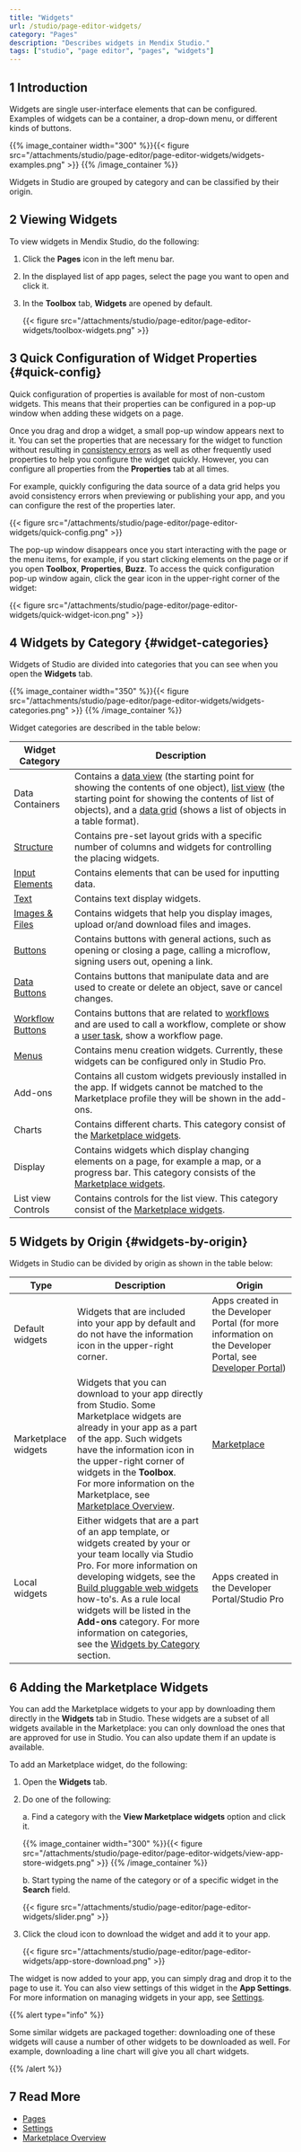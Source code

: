 ```yaml
---
title: "Widgets"
url: /studio/page-editor-widgets/
category: "Pages"
description: "Describes widgets in Mendix Studio."
tags: ["studio", "page editor", "pages", "widgets"]
---
```


## 1 Introduction

Widgets are single user-interface elements that can be configured. Examples of widgets can be a container, a drop-down menu, or different kinds of buttons.

{{% image_container width="300" %}}{{< figure src="/attachments/studio/page-editor/page-editor-widgets/widgets-examples.png" >}}
{{% /image_container %}}

Widgets in Studio are grouped by category and can be classified by their origin.

## 2 Viewing Widgets

To view widgets in Mendix Studio, do the following:

1. Click the **Pages** icon in the left menu bar.

2. In the displayed list of app pages, select the page you want to open and click it.

3. In the **Toolbox** tab, **Widgets** are opened by default.

   {{< figure src="/attachments/studio/page-editor/page-editor-widgets/toolbox-widgets.png" >}}

## 3 Quick Configuration of Widget Properties {#quick-config}

Quick configuration of properties is available for most of non-custom widgets. This means that their properties can be configured in a pop-up window when adding these widgets on a page. 

Once you drag and drop a widget, a small pop-up window appears next to it. You can set the properties that are necessary for the widget to function without resulting in [consistency errors](/studio/consistency-errors/) as well as other frequently used properties to help you configure the widget quickly. However, you can configure all properties from the **Properties** tab at all times. 

For example, quickly configuring the data source of a data grid helps you avoid consistency errors when previewing or publishing your app, and you can configure the rest of the properties later.

{{< figure src="/attachments/studio/page-editor/page-editor-widgets/quick-config.png" >}}

The pop-up window disappears once you start interacting with the page or the menu items, for example, if you start clicking elements on the page or if you open **Toolbox**, **Properties**, **Buzz**. To access the quick configuration pop-up window again, click the gear icon in the upper-right corner of the widget:

{{< figure src="/attachments/studio/page-editor/page-editor-widgets/quick-widget-icon.png" >}}

## 4 Widgets by Category {#widget-categories}

Widgets of Studio are divided into categories that you can see when you open the **Widgets** tab.

{{% image_container width="350" %}}{{< figure src="/attachments/studio/page-editor/page-editor-widgets/widgets-categories.png" >}}
{{% /image_container %}}

Widget categories are described in the table below:

| Widget Category                                        | Description                                                  |
| ------------------------------------------------------ | ------------------------------------------------------------ |
| Data Containers                                        | Contains a [data view](/studio/page-editor-data-view-list-view/) (the starting point for showing the contents of one object),  [list view](/studio/page-editor-data-view-list-view/) (the starting point for showing the contents of list of objects), and a [data grid](/studio/page-editor-data-grid/) (shows a list of objects in a table format). |
| [Structure](/studio/page-editor-widgets-structure/)             | Contains pre-set layout grids with a specific number of columns and widgets for controlling the placing widgets. |
| [Input Elements](/studio/page-editor-widgets-input-elements/)   | Contains elements that can be used for inputting data.       |
| [Text](/studio/page-editor-widgets-text/)                       | Contains text display widgets.                               |
| [Images & Files](/studio/page-editor-widgets-images-and-files/) | Contains widgets that help you display images, upload or/and download files and images. |
| [Buttons](/studio/page-editor-widgets-buttons/)                 | Contains buttons with general actions, such as opening or closing a page, calling a microflow, signing users out, opening a link. |
| [Data Buttons](/studio/page-editor-widgets-buttons/)            | Contains buttons that manipulate data and are used to create or delete an object, save or cancel changes. |
| [Workflow Buttons](/studio/page-editor-widgets-buttons/)        | Contains buttons that are related to [workflows](/studio/workflows/) and are used to call  a workflow, complete or show a [user task](/studio/workflows-user-task/), show a workflow page. |
| [Menus](/refguide/menu-widgets/)                        | Contains menu creation widgets. Currently, these widgets can be configured only in Studio Pro. |
| Add-ons                                                | Contains all custom widgets previously installed in the app. If widgets cannot be matched to the Marketplace profile they will be shown in the add-ons. |
| Charts                                                 | Contains different charts. This category consist of the [Marketplace widgets](#app-store-widgets). |
| Display                                                | Contains widgets which display changing elements on a page, for example a map, or a progress bar. This category consists of the [Marketplace widgets](#app-store-widgets). |
| List view Controls                                     | Contains controls for the list view. This category consist of the [Marketplace widgets](#app-store-widgets). |

## 5 Widgets by Origin {#widgets-by-origin}

Widgets in Studio can be divided by origin as shown in the table below:

| Type                                                | Description                                                  | Origin                                                       |
| --------------------------------------------------- | ------------------------------------------------------------ | ------------------------------------------------------------ |
| Default widgets                                     | Widgets that are included into your app by default and do not have the information icon in the upper-right corner. | Apps created in the Developer Portal (for more information on the Developer Portal, see [Developer Portal](/developerportal/)) |
| Marketplace widgets<a name="app-store-widgets"></a> | Widgets that you can download to your app directly from Studio. Some Marketplace widgets are already in your app as a part of the app. Such widgets have the information icon in the upper-right corner of widgets in the **Toolbox**. <br />For more information on the Marketplace, see [Marketplace Overview](/appstore/general/app-store-overview/). | [Marketplace](/appstore/)                               |
| Local widgets                                       | Either widgets that are a part of an app template, or widgets created by your or your team locally via Studio Pro. For more information on developing widgets, see the [Build pluggable web widgets](/howto/extensibility/pluggable-widgets/) how-to's. As a rule local widgets will be listed in the **Add-ons** category. For more information on categories, see the [Widgets by Category](#widget-categories) section. | Apps created in the  Developer Portal/Studio Pro             |

## 6 Adding the Marketplace Widgets

You can add the Marketplace widgets to your app by downloading them directly in the **Widgets** tab in Studio. These widgets are a subset of all widgets available in the Marketplace: you can only download the ones that are approved for use in Studio. You can also update them if an update is available.

To add an Marketplace widget, do the following:

1. Open the **Widgets** tab.

2.  Do one of the following: <br />

    a. Find a category with the **View Marketplace widgets** option and click it.  <br />

    {{% image_container width="300" %}}{{< figure src="/attachments/studio/page-editor/page-editor-widgets/view-app-store-widgets.png" >}}
    {{% /image_container %}}<br />

    b.  Start typing the name of the category or of a specific widget in the **Search** field. <br />

    {{< figure src="/attachments/studio/page-editor/page-editor-widgets/slider.png" >}}

3.  Click the cloud icon to download the widget and add it to your app.

    {{< figure src="/attachments/studio/page-editor/page-editor-widgets/app-store-download.png" >}}

The widget is now added to your app, you can simply drag and drop it to the page to use it. You can also view settings of this widget in the **App Settings**.  For more information on managing widgets in your app, see [Settings](/studio/settings/).

{{% alert type="info" %}}

Some similar widgets are packaged together: downloading one of these widgets will cause a number of other widgets to be downloaded as well. For example, downloading a line chart will give you all chart widgets.

{{% /alert %}}

## 7 Read More 

* [Pages](/studio/page-editor/)
* [Settings](/studio/settings/)
* [Marketplace Overview](/appstore/general/app-store-overview/)

